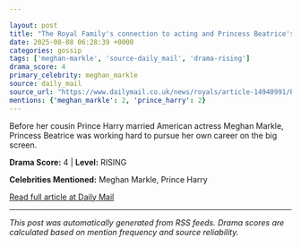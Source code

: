 ```yaml
---

layout: post
title: "The Royal Family's connection to acting and Princess Beatrice's surprising Hollywood film debut alongside Emily Blunt""
date: 2025-08-08 06:28:39 +0000
categories: gossip
tags: ['meghan-markle', 'source-daily_mail', 'drama-rising']
drama_score: 4
primary_celebrity: meghan_markle
source: daily_mail
source_url: "https://www.dailymail.co.uk/news/royals/article-14940991/Princess-Beatrice-Queen-Victoria-Emily-Blunt.html?ns_mchannel=rss&ito=1490&ns_campaign=1490""
mentions: {'meghan_markle': 2, 'prince_harry': 2}
---
```



Before her cousin Prince Harry married American actress Meghan Markle, Princess Beatrice was working hard to pursue her own career on the big screen.

**Drama Score:** 4 | **Level:** RISING

**Celebrities Mentioned:** Meghan Markle, Prince Harry

[Read full article at Daily Mail](https://www.dailymail.co.uk/news/royals/article-14940991/Princess-Beatrice-Queen-Victoria-Emily-Blunt.html?ns_mchannel=rss&ito=1490&ns_campaign=1490)

---


*This post was automatically generated from RSS feeds. Drama scores are calculated based on mention frequency and source reliability.*
